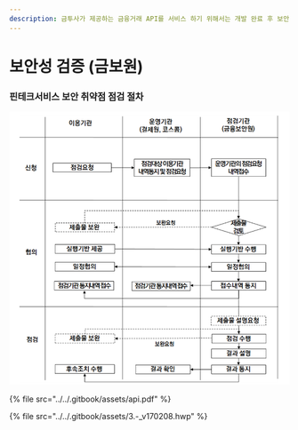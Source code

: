 ```yaml
---
description: 금투사가 제공하는 금융거래 API를 서비스 하기 위해서는 개발 완료 후 보안 검증을 위한 보안성 검토(금융보안원)가 필요 합니다
---
```


# 보안성 검증 \(금보원\)

### 핀테크서비스 보안 취약점 점검 절차

![&amp;lt;&#xAC1C;&#xC815; 2017.2.8&amp;gt; ](../../.gitbook/assets/image%20%2899%29.png)

{% file src="../../.gitbook/assets/api.pdf" %}

{% file src="../../.gitbook/assets/3.-\_v170208.hwp" %}



